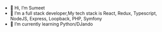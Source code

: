 - 👋 Hi, I’m Sumeet
- 👀 I’m a full stack developer,My tech stack is React, Redux, Typescript, NodeJS, Express, Loopback, PHP, Symfony
- 🌱 I’m currently learning Python/DJando
